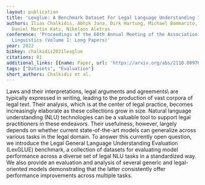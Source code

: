 ```yaml
---
layout: publication
title: 'Lexglue: A Benchmark Dataset For Legal Language Understanding In English'
authors: Ilias Chalkidis, Abhik Jana, Dirk Hartung, Michael Bommarito, Ion Androutsopoulos,
  Daniel Martin Katz, Nikolaos Aletras
conference: 'Proceedings of the 60th Annual Meeting of the Association for Computational
  Linguistics (Volume 1: Long Papers)'
year: 2022
bibkey: chalkidis2021lexglue
citations: 81
additional_links: [{name: Paper, url: 'https://arxiv.org/abs/2110.00976'}]
tags: ["Datasets", "Evaluation"]
short_authors: Chalkidis et al.
---
```

Laws and their interpretations, legal arguments and agreements\ are typically
expressed in writing, leading to the production of vast corpora of legal text.
Their analysis, which is at the center of legal practice, becomes increasingly
elaborate as these collections grow in size. Natural language understanding
(NLU) technologies can be a valuable tool to support legal practitioners in
these endeavors. Their usefulness, however, largely depends on whether current
state-of-the-art models can generalize across various tasks in the legal
domain. To answer this currently open question, we introduce the Legal General
Language Understanding Evaluation (LexGLUE) benchmark, a collection of datasets
for evaluating model performance across a diverse set of legal NLU tasks in a
standardized way. We also provide an evaluation and analysis of several generic
and legal-oriented models demonstrating that the latter consistently offer
performance improvements across multiple tasks.